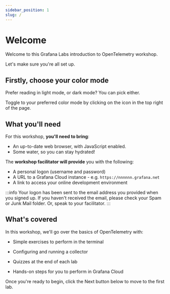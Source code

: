 ```yaml
---
sidebar_position: 1
slug: /
---
```


# Welcome

Welcome to this Grafana Labs introduction to OpenTelemetry workshop. 

Let's make sure you're all set up.

## Firstly, choose your color mode

Prefer reading in light mode, or dark mode? You can pick either.

Toggle to your preferred color mode by clicking on the icon in the top right of the page.

## What you'll need

For this workshop, **you'll need to bring**:

- An up-to-date web browser, with JavaScript enabled.
- Some water, so you can stay hydrated!

The **workshop facilitator will provide** you with the following:

- A personal logon (username and password)
- A URL to a Grafana Cloud instance - e.g. `https://nnnnnn.grafana.net`
- A link to access your online development environment

:::info
Your logon has been sent to the email address you provided when you signed up. If you haven't received the email, please check your Spam or Junk Mail folder. Or, speak to your facilitator.
:::


## What's covered

In this workshop, we'll go over the basics of OpenTelemetry with:

- Simple exercises to perform in the terminal

- Configuring and running a collector

- Quizzes at the end of each lab

- Hands-on steps for you to perform in Grafana Cloud



Once you're ready to begin, click the Next button below to move to the first lab.
